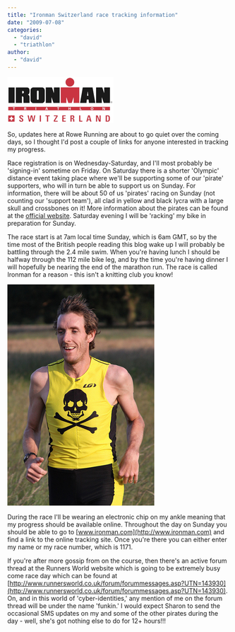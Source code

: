 ```yaml
---
title: "Ironman Switzerland race tracking information"
date: "2009-07-08"
categories: 
  - "david"
  - "triathlon"
author: 
  - "david"
---
```


![](/images/2009/ironman_ch_logo.gif)

So, updates here at Rowe Running are about to go quiet over the coming days, so I thought I'd post a couple of links for anyone interested in tracking my progress.

Race registration is on Wednesday-Saturday, and I'll most probably be 'signing-in' sometime on Friday. On Saturday there is a shorter 'Olympic' distance event taking place where we'll be supporting some of our 'pirate' supporters, who will in turn be able to support us on Sunday. For information, there will be about 50 of us 'pirates' racing on Sunday (not counting our 'support team'), all clad in yellow and black lycra with a large skull and crossbones on it! More information about the pirates can be found at the [official website](http://www.pirateshipoffools.co.uk/about.htm). Saturday evening I will be 'racking' my bike in preparation for Sunday.

The race start is at 7am local time Sunday, which is 6am GMT, so by the time most of the British people reading this blog wake up I will probably be battling through the 2.4 mile swim. When you're having lunch I should be halfway through the 112 mile bike leg, and by the time you're having dinner I will hopefully be nearing the end of the marathon run. The race is called Ironman for a reason - this isn't a knitting club you know!

![20090625-david](/images/2009/20090625-david.jpg)

During the race I'll be wearing an electronic chip on my ankle meaning that my progress should be available online. Throughout the day on Sunday you should be able to go to [www.ironman.com](http://www.ironman.com) and find a link to the online tracking site. Once you're there you can either enter my name or my race number, which is 1171.

If you're after more gossip from on the course, then there's an active forum thread at the Runners World website which is going to be extremely busy come race day which can be found at [http://www.runnersworld.co.uk/forum/forummessages.asp?UTN=143930](http://www.runnersworld.co.uk/forum/forummessages.asp?UTN=143930). On, and in this world of 'cyber-identities,' any mention of me on the forum thread will be under the name 'funkin.' I would expect Sharon to send the occasional SMS updates on my and some of the other pirates during the day - well, she's got nothing else to do for 12+ hours!!!
